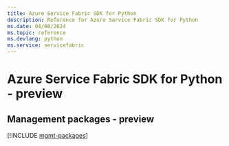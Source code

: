 ```yaml
---
title: Azure Service Fabric SDK for Python
description: Reference for Azure Service Fabric SDK for Python
ms.date: 04/08/2024
ms.topic: reference
ms.devlang: python
ms.service: servicefabric
---
```

# Azure Service Fabric SDK for Python - preview

## Management packages - preview
[!INCLUDE [mgmt-packages](service-fabric-mgmt-index.md)]